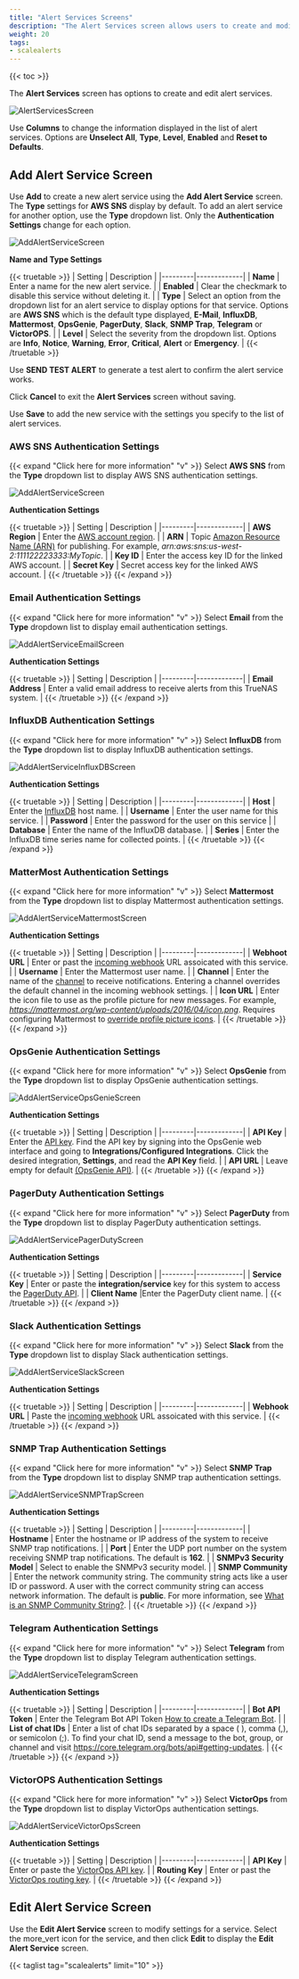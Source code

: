 ```yaml
---
title: "Alert Services Screens"
description: "The Alert Services screen allows users to create and modify services that generate alerts for TrueNAS."
weight: 20
tags:
- scalealerts
---
```


{{< toc >}}

The **Alert Services** screen has options to create and edit alert services. 

![AlertServicesScreen](/images/SCALE/22.12/AlertServicesScreen.png "TrueNAS SCALE Alert Services")

Use **Columns** to change the information displayed in the list of alert services. Options are **Unselect All**, **Type**, **Level**, **Enabled** and **Reset to Defaults**.

## Add Alert Service Screen

Use **Add** to create a new alert service using the **Add Alert Service** screen. The **Type** settings for **AWS SNS** display by default. 
To add an alert service for another option, use the **Type** dropdown list. Only the **Authentication Settings** change for each option.

![AddAlertServiceScreen](/images/SCALE/22.12/AddAlertServiceScreen.png "Add Alert Service")

**Name and Type Settings**

{{< truetable >}}
| Setting | Description |
|---------|-------------|
| **Name** | Enter a name for the new alert service. |
| **Enabled** | Clear the checkmark to disable this service without deleting it. |
| **Type** | Select an option from the dropdown list for an alert service to display options for that service. Options are **AWS SNS** which is the default type displayed, **E-Mail**, **InfluxDB**, **Mattermost**, **OpsGenie**, **PagerDuty**, **Slack**, **SNMP Trap**, **Telegram** or **VictorOPS**. |
| **Level** | Select the severity from the dropdown list. Options are **Info**, **Notice**, **Warning**, **Error**, **Critical**, **Alert** or **Emergency**. |
{{< /truetable >}}

Use **SEND TEST ALERT** to generate a test alert to confirm the alert service works.

Click **Cancel** to exit the **Alert Services** screen without saving.

Use **Save** to add the new service with the settings you specify to the list of alert services.


### AWS SNS Authentication Settings
{{< expand "Click here for more information" "v" >}}
Select **AWS SNS** from the **Type** dropdown list to display AWS SNS authentication settings. 

![AddAlertServiceScreen](/images/SCALE/22.12/AddAlertServiceScreen.png "Add Alert Service")

**Authentication Settings**

{{< truetable >}}
| Setting | Description |
|---------|-------------|
| **AWS Region** | Enter the [AWS account region](https://docs.aws.amazon.com/sns/latest/dg/sms_supported-countries.html). |
| **ARN** | Topic [Amazon Resource Name (ARN)](https://docs.aws.amazon.com/sns/latest/dg/CreateTopic.html) for publishing. For example, *arn:aws:sns:us-west-2:111122223333:MyTopic*. |
| **Key ID** | Enter the access key ID for the linked AWS account. |
| **Secret Key** | Secret access key for the linked AWS account. |
{{< /truetable >}}
{{< /expand >}}

### Email Authentication Settings
{{< expand "Click here for more information" "v" >}}
Select **Email** from the **Type** dropdown list to display email authentication settings. 

![AddAlertServiceEmailScreen](/images/SCALE/22.12/AddAlertServiceEmailScreen.png "Add Email Alert Service")

**Authentication Settings**

{{< truetable >}}
| Setting | Description |
|---------|-------------|
| **Email Address** | Enter a valid email address to receive alerts from this TrueNAS system. |
{{< /truetable >}}
{{< /expand >}}

### InfluxDB Authentication Settings
{{< expand "Click here for more information" "v" >}}
Select **InfluxDB** from the **Type** dropdown list to display InfluxDB authentication settings.  

![AddAlertServiceInfluxDBScreen](/images/SCALE/22.12/AddAlertServiceInfluxDBScreen.png "Add InfluxDB Alert Service")

**Authentication Settings**

{{< truetable >}}
| Setting | Description |
|---------|-------------|
| **Host** | Enter the [InfluxDB](https://docs.influxdata.com/influxdb/) host name.  |
| **Username** | Enter the user name for this service. |
| **Password** | Enter the password for the user on this service |
| **Database** | Enter the name of the InfluxDB database. |
| **Series** | Enter the InfluxDB time series name for collected points. |
{{< /truetable >}}
{{< /expand >}}

### MatterMost Authentication Settings
{{< expand "Click here for more information" "v" >}}
Select **Mattermost** from the **Type** dropdown list to display Mattermost authentication settings.  

![AddAlertServiceMattermostScreen](/images/SCALE/22.12/AddAlertServiceMattermostScreen.png "Add Mattermost Alert Service")

**Authentication Settings**

{{< truetable >}}
| Setting | Description |
|---------|-------------|
| **Webhoot URL** | Enter or past the [incoming webhook](https://docs.mattermost.com/developer/webhooks-incoming.html) URL assoicated with this service.  |
| **Username** | Enter the Mattermost user name. |
| **Channel** | Enter the name of the [channel](https://docs.mattermost.com/guides/channels.html#work-with-channels) to receive notifications. Entering a channel overrides the default channel in the incoming webhook settings. |
| **Icon URL** | Enter the icon file to use as the profile picture for new messages. For example, *https://mattermost.org/wp-content/uploads/2016/04/icon.png*. Requires configuring Mattermost to [override profile picture icons](https://docs.mattermost.com/configure/configuration-settings.html#enable-integrations-to-override-profile-picture-icons). |
{{< /truetable >}}
{{< /expand >}}

### OpsGenie Authentication Settings
{{< expand "Click here for more information" "v" >}}
Select **OpsGenie** from the **Type** dropdown list to display OpsGenie authentication settings.  

![AddAlertServiceOpsGenieScreen](/images/SCALE/22.12/AddAlertServiceOpsGenieScreen.png "Add OpsGenie Alert Service")

**Authentication Settings**

{{< truetable >}}
| Setting | Description |
|---------|-------------|
| **API Key** | Enter the [API key](https://docs.opsgenie.com/v1.0/docs/api-integration). Find the API key by signing into the OpsGenie web interface and going to **Integrations/Configured Integrations**. Click the desired integration, **Settings**, and read the **API Key** field. |
| **API URL** | Leave empty for default [(OpsGenie API)](https://docs.opsgenie.com/docs/migration-guide-for-alert-rest-api). |
{{< /truetable >}}
{{< /expand >}}

### PagerDuty Authentication Settings
{{< expand "Click here for more information" "v" >}}
Select **PagerDuty** from the **Type** dropdown list to display PagerDuty authentication settings.  

![AddAlertServicePagerDutyScreen](/images/SCALE/22.12/AddAlertServicePagerDutyScreen.png "Add PagerDuty Alert Service")

**Authentication Settings**

{{< truetable >}}
| Setting | Description |
|---------|-------------|
| **Service Key** | Enter or paste the **integration/service** key for this system to access the [PagerDuty API](https://v2.developer.pagerduty.com/v2/docs/events-api).  |
| **Client Name** |Enter the PagerDuty client name. |
{{< /truetable >}}
{{< /expand >}}

### Slack Authentication Settings
{{< expand "Click here for more information" "v" >}}
Select **Slack** from the **Type** dropdown list to display Slack authentication settings.  

![AddAlertServiceSlackScreen](/images/SCALE/22.12/AddAlertServiceSlackScreen.png "Add Slack Alert Service")

**Authentication Settings**

{{< truetable >}}
| Setting | Description |
|---------|-------------|
| **Webhook URL** | Paste the [incoming webhook](https://api.slack.com/incoming-webhooks) URL assoicated with this service. |
{{< /truetable >}}
{{< /expand >}}

### SNMP Trap Authentication Settings
{{< expand "Click here for more information" "v" >}}
Select **SNMP Trap** from the **Type** dropdown list to display SNMP trap authentication settings.  

![AddAlertServiceSNMPTrapScreen](/images/SCALE/22.12/AddAlertServiceSNMPTrapScreen.png "Add SNMP Trap Alert Service")

**Authentication Settings**

{{< truetable >}}
| Setting | Description |
|---------|-------------|
| **Hostname** | Enter the hostname or IP address of the system to receive SNMP trap notifications. |
| **Port** | Enter the UDP port number on the system receiving SNMP trap notifications. The default is **162**. |
| **SNMPv3 Security Model** | Select to enable the SNMPv3 security model. |
| **SNMP Community** | Enter the network community string. The community string acts like a user ID or password. A user with the correct community string can access network information. The default is **public**. For more information, see [What is an SNMP Community String?](https://community.helpsystems.com/knowledge-base/intermapper/snmp/snmp-community-strings/). |
{{< /truetable >}}
{{< /expand >}}

### Telegram Authentication Settings
{{< expand "Click here for more information" "v" >}}
Select **Telegram** from the **Type** dropdown list to display Telegram authentication settings.  

![AddAlertServiceTelegramScreen](/images/SCALE/22.12/AddAlertServiceTelegramScreen.png "Add Telegram Alert Service")

**Authentication Settings**

{{< truetable >}}
| Setting | Description |
|---------|-------------|
| **Bot API Token** | Enter the Telegram Bot API Token [How to create a Telegram Bot](https://core.telegram.org/bots#3-how-do-i-create-a-bot). |
| **List of chat IDs** | Enter a list of chat IDs separated by a space ( ), comma (,), or semicolon (;). To find your chat ID, send a message to the bot, group, or channel and visit https://core.telegram.org/bots/api#getting-updates. |
{{< /truetable >}}
{{< /expand >}}

### VictorOPS Authentication Settings
{{< expand "Click here for more information" "v" >}}
Select **VictorOps** from the **Type** dropdown list to display VictorOps authentication settings.  

![AddAlertServiceVictorOpsScreen](/images/SCALE/22.12/AddAlertServiceVictorOpsScreen.png "Add VictorOps Alert Service")

**Authentication Settings**

{{< truetable >}}
| Setting | Description |
|---------|-------------|
| **API Key** | Enter or paste the [VictorOps API key](https://help.victorops.com/knowledge-base/api/). |
| **Routing Key** | Enter or past the [VictorOps routing key](https://portal.victorops.com/public/api-docs.html). |
{{< /truetable >}}
{{< /expand >}}

## Edit Alert Service Screen

Use the **Edit Alert Service** screen to modify settings for a service. Select the <span class="material-icons">more_vert</span> icon for the service, and then click **Edit** to display the **Edit Alert Service** screen.

{{< taglist tag="scalealerts" limit="10" >}}
